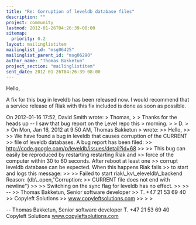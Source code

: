 ```yaml
---
title: "Re: Corruption of leveldb database files"
description: ""
project: community
lastmod: 2012-01-26T04:26:39-08:00
sitemap:
  priority: 0.2
layout: mailinglistitem
mailinglist_id: "msg06425"
mailinglist_parent_id: "msg06290"
author_name: "Thomas Bakketun"
project_section: "mailinglistitem"
sent_date: 2012-01-26T04:26:39-08:00
---
```



Hello,

A fix for this bug in leveldb has been released now. I would recommend
that a service release of Riak with this fix included is done as soon as
possible.


On 2012-01-16 17:52, David Smith wrote:
&gt; Thomas,
&gt;
&gt; Thanks for the heads up -- I saw that bug report on the Level repo this 
&gt; morning.
&gt;
&gt; D.
&gt;
&gt; On Mon, Jan 16, 2012 at 9:50 AM, Thomas Bakketun
&gt;  wrote:
&gt;&gt; Hello,
&gt;&gt;
&gt;&gt; We have found a bug in leveldb that causes corruption of the CURRENT
&gt;&gt; file of leveldb databases. A bug report has been filed:
&gt;&gt; http://code.google.com/p/leveldb/issues/detail?id=68
&gt;&gt;
&gt;&gt; This bug can easily be reproduced by restarting restarting Riak and
&gt;&gt; force of the computer within 30 to 60 seconds. After reboot at least one
&gt;&gt; corrupt leveldb database can be expected. When this happens Riak fails
&gt;&gt; to start and logs this message:
&gt;&gt;
&gt;&gt; Failed to start riak\\_kv\\_eleveldb\\_backend Reason: {db\\_open,"Corruption:
&gt;&gt; CURRENT file does not end with newline"}
&gt;&gt;
&gt;&gt; Switching on the sync flag for leveldb has no effect.
&gt;&gt;
&gt;&gt; --
&gt;&gt; Thomas Bakketun, Senior software developer
&gt;&gt; T. +47 21 53 69 40
&gt;&gt; Copyleft Solutions
&gt;&gt; www.copyleftsolutions.com
&gt;&gt;
&gt;
&gt;


-- 
Thomas Bakketun, Senior software developer
T. +47 21 53 69 40
Copyleft Solutions
www.copyleftsolutions.com
